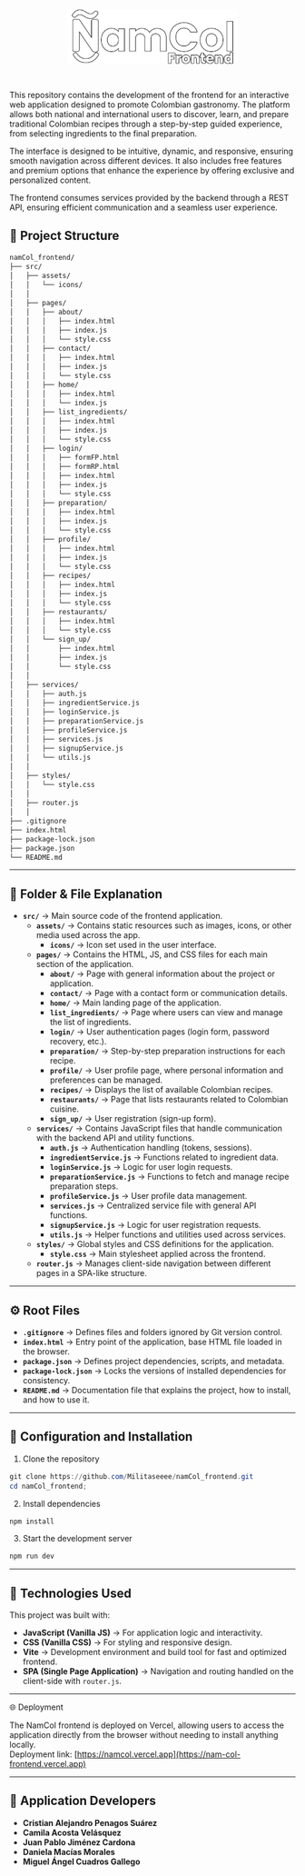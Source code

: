 <img src="src\assets\Logo.svg" alt="NamCol Logo" width="300" style="display: flex; justify-self: center; padding-bottom: 2rem"/>

This repository contains the development of the frontend for an interactive web application designed to promote Colombian gastronomy. The platform allows both national and international users to discover, learn, and prepare traditional Colombian recipes through a step-by-step guided experience, from selecting ingredients to the final preparation.

The interface is designed to be intuitive, dynamic, and responsive, ensuring smooth navigation across different devices. It also includes free features and premium options that enhance the experience by offering exclusive and personalized content.

The frontend consumes services provided by the backend through a REST API, ensuring efficient communication and a seamless user experience.

## 📁 Project Structure
```
namCol_frontend/
├── src/
│   ├── assets/
│   │   └── icons/
│   │
│   ├── pages/
│   │   ├── about/
│   │   │   ├── index.html
│   │   │   ├── index.js
│   │   │   └── style.css
│   │   ├── contact/
│   │   │   ├── index.html
│   │   │   ├── index.js
│   │   │   └── style.css
│   │   ├── home/
│   │   │   ├── index.html
│   │   │   └── index.js
│   │   ├── list_ingredients/
│   │   │   ├── index.html
│   │   │   ├── index.js
│   │   │   └── style.css
│   │   ├── login/
│   │   │   ├── formFP.html
│   │   │   ├── formRP.html
│   │   │   ├── index.html
│   │   │   ├── index.js
│   │   │   └── style.css
│   │   ├── preparation/
│   │   │   ├── index.html
│   │   │   ├── index.js
│   │   │   └── style.css
│   │   ├── profile/
│   │   │   ├── index.html
│   │   │   ├── index.js
│   │   │   └── style.css
│   │   ├── recipes/
│   │   │   ├── index.html
│   │   │   ├── index.js
│   │   │   └── style.css
│   │   ├── restaurants/
│   │   │   ├── index.html
│   │   │   └── style.css
│   │   └── sign_up/
│   │       ├── index.html
│   │       ├── index.js
│   │       └── style.css
│   │
│   ├── services/
│   │   ├── auth.js
│   │   ├── ingredientService.js
│   │   ├── loginService.js
│   │   ├── preparationService.js
│   │   ├── profileService.js
│   │   ├── services.js
│   │   ├── signupService.js
│   │   └── utils.js
│   │
│   ├── styles/
│   │   └── style.css
│   │
│   ├── router.js
│   │
├── .gitignore
├── index.html
├── package-lock.json
├── package.json
└── README.md

```

---

## 📂 Folder & File Explanation  


- **`src/`** → Main source code of the frontend application.  
  - **`assets/`** → Contains static resources such as images, icons, or other media used across the app.  
    - **`icons/`** → Icon set used in the user interface.  
  - **`pages/`** → Contains the HTML, JS, and CSS files for each main section of the application.  
    - **`about/`** → Page with general information about the project or application.  
    - **`contact/`** → Page with a contact form or communication details.  
    - **`home/`** → Main landing page of the application.  
    - **`list_ingredients/`** → Page where users can view and manage the list of ingredients.  
    - **`login/`** → User authentication pages (login form, password recovery, etc.).  
    - **`preparation/`** → Step-by-step preparation instructions for each recipe.  
    - **`profile/`** → User profile page, where personal information and preferences can be managed.  
    - **`recipes/`** → Displays the list of available Colombian recipes.  
    - **`restaurants/`** → Page that lists restaurants related to Colombian cuisine.  
    - **`sign_up/`** → User registration (sign-up form).  
  - **`services/`** → Contains JavaScript files that handle communication with the backend API and utility functions.  
    - **`auth.js`** → Authentication handling (tokens, sessions).  
    - **`ingredientService.js`** → Functions related to ingredient data.  
    - **`loginService.js`** → Logic for user login requests.  
    - **`preparationService.js`** → Functions to fetch and manage recipe preparation steps.  
    - **`profileService.js`** → User profile data management.  
    - **`services.js`** → Centralized service file with general API functions.  
    - **`signupService.js`** → Logic for user registration requests.  
    - **`utils.js`** → Helper functions and utilities used across services.  
  - **`styles/`** → Global styles and CSS definitions for the application.  
    - **`style.css`** → Main stylesheet applied across the frontend.  
  - **`router.js`** → Manages client-side navigation between different pages in a SPA-like structure.  

---

## ⚙️ Root Files  

- **`.gitignore`** → Defines files and folders ignored by Git version control.  
- **`index.html`** → Entry point of the application, base HTML file loaded in the browser.  
- **`package.json`** → Defines project dependencies, scripts, and metadata.  
- **`package-lock.json`** → Locks the versions of installed dependencies for consistency.  
- **`README.md`** → Documentation file that explains the project, how to install, and how to use it.  

---

## 🔧 Configuration and Installation

1) Clone the repository
```powershell
git clone https://github.com/Militaseeee/namCol_frontend.git
cd namCol_frontend;
```

2) Install dependencies
```bash
npm install
```

3) Start the development server
```bash
npm run dev
```

---

## 🚀 Technologies Used  

This project was built with:  

- **JavaScript (Vanilla JS)** → For application logic and interactivity.  
- **CSS (Vanilla CSS)** → For styling and responsive design.  
- **Vite** → Development environment and build tool for fast and optimized frontend.  
- **SPA (Single Page Application)** → Navigation and routing handled on the client-side with `router.js`.  

---

🌐 Deployment

The NamCol frontend is deployed on Vercel, allowing users to access the application directly from the browser without needing to install anything locally.  
Deployment link: [https://namcol.vercel.app](https://nam-col-frontend.vercel.app)

---

## 🤙 Application Developers 

- **Cristian Alejandro Penagos Suárez** 
- **Camila Acosta Velásquez** 
- **Juan Pablo Jiménez Cardona** 
- **Daniela Macías Morales** 
- **Miguel Ángel Cuadros Gallego** 
